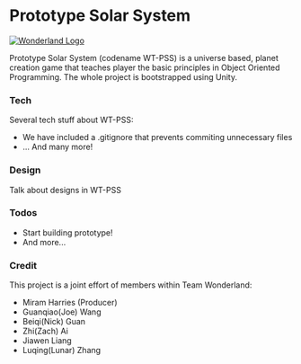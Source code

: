 # Prototype Solar System

[![Wonderland Logo](http://www.etc.cmu.edu/wp-content/uploads/2017/01/wonderland_logo.png)](http://www.etc.cmu.edu/projects/wonderland/)

Prototype Solar System (codename WT-PSS) is a universe based, planet creation game that teaches player the basic principles in Object Oriented Programming. The whole project is bootstrapped using Unity.

### Tech

Several tech stuff about WT-PSS:

- We have included a .gitignore that prevents commiting unnecessary files
- ... And many more!


### Design

Talk about designs in WT-PSS

### Todos

 - Start building prototype!
 - And more...

### Credit

This project is a joint effort of members within Team Wonderland:
- Miram Harries (Producer)
- Guanqiao(Joe) Wang
- Beiqi(Nick) Guan
- Zhi(Zach) Ai
- Jiawen Liang
- Luqing(Lunar) Zhang